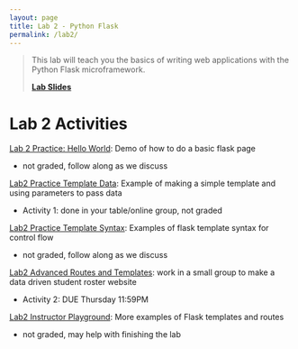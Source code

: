 ```yaml
---
layout: page
title: Lab 2 - Python Flask
permalink: /lab2/
---
```


> This lab will teach you the basics of writing web applications with the Python Flask microframework.
>
> **[Lab Slides](/lab2/lab-2.pdf)**


# Lab 2 Activities
[Lab 2 Practice: Hello World](https://replit.com/team/cs2541s22/Lab2-Practice-Flask-Basics): Demo of how to do a basic flask page
  - not graded, follow along as we discuss

[Lab2 Practice Template Data](https://replit.com/team/cs2541s22/Lab2-Practice-Template-Data): Example of making a simple template and using parameters to pass data
  - Activity 1: done in your table/online group, not graded

[Lab2 Practice Template Syntax](https://replit.com/team/cs2541s22/Lab-2-Practice-Template-Syntax): Examples of flask template syntax for control flow
  - not graded, follow along as we discuss

[Lab2 Advanced Routes and Templates](https://replit.com/team/cs2541s22/Lab2-Advanced-Routes-and-Templates): work in a small group to make a data driven student roster website
  - Activity 2: DUE Thursday 11:59PM

[Lab2 Instructor Playground](https://replit.com/team/cs2541s22/Lab2-instructor-playground): More examples of Flask templates and routes
  - not graded, may help with finishing the lab
